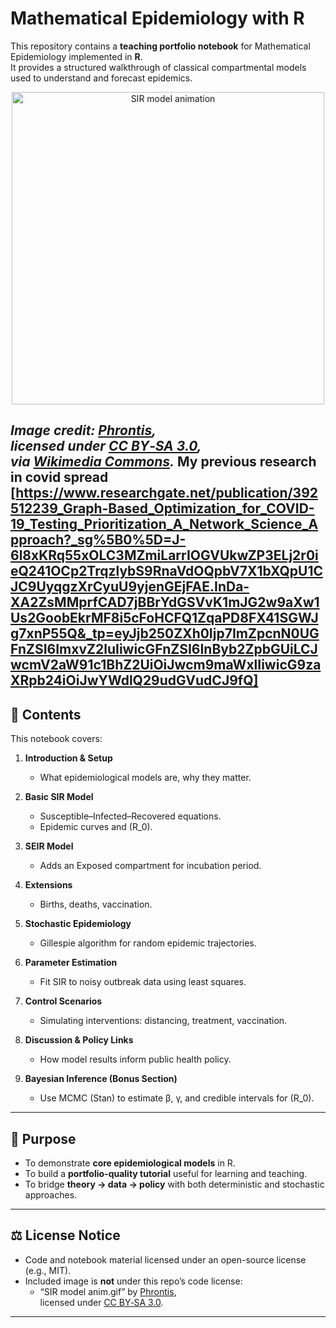 # Mathematical Epidemiology with R 

This repository contains a **teaching portfolio notebook** for Mathematical Epidemiology implemented in **R**.  
It provides a structured walkthrough of classical compartmental models used to understand and forecast epidemics.

<p align="center">
  <a href="https://commons.wikimedia.org/wiki/File:SIR_model_anim.gif#/media/File:SIR_model_anim.gif">
    <img src="https://upload.wikimedia.org/wikipedia/commons/2/20/SIR_model_anim.gif" 
         alt="SIR model animation" width="500">
  </a>
</p>

*Image credit: [Phrontis](https://commons.wikimedia.org/wiki/User:Phrontis),  
licensed under [CC BY‑SA 3.0](https://creativecommons.org/licenses/by-sa/3.0),  
via [Wikimedia Commons](https://commons.wikimedia.org/w/index.php?curid=88245320).*
My previous research in covid spread [https://www.researchgate.net/publication/392512239_Graph-Based_Optimization_for_COVID-19_Testing_Prioritization_A_Network_Science_Approach?_sg%5B0%5D=J-6l8xKRq55xOLC3MZmiLarrIOGVUkwZP3ELj2r0ieQ241OCp2TrqzlybS9RnaVdOQpbV7X1bXQpU1CJC9UyqgzXrCyuU9yjenGEjFAE.InDa-XA2ZsMMprfCAD7jBBrYdGSVvK1mJG2w9aXw1Us2GoobEkrMF8i5cFoHCFQ1ZqaPD8FX41SGWJg7xnP55Q&_tp=eyJjb250ZXh0Ijp7ImZpcnN0UGFnZSI6ImxvZ2luIiwicGFnZSI6InByb2ZpbGUiLCJwcmV2aW91c1BhZ2UiOiJwcm9maWxlIiwicG9zaXRpb24iOiJwYWdlQ29udGVudCJ9fQ]
---

## 📑 Contents

This notebook covers:

1. **Introduction & Setup**  
   - What epidemiological models are, why they matter.  

2. **Basic SIR Model**  
   - Susceptible–Infected–Recovered equations.  
   - Epidemic curves and \(R_0\).  

3. **SEIR Model**  
   - Adds an Exposed compartment for incubation period.  

4. **Extensions**  
   - Births, deaths, vaccination.  

5. **Stochastic Epidemiology**  
   - Gillespie algorithm for random epidemic trajectories.  

6. **Parameter Estimation**  
   - Fit SIR to noisy outbreak data using least squares.  

7. **Control Scenarios**  
   - Simulating interventions: distancing, treatment, vaccination.  

8. **Discussion & Policy Links**  
   - How model results inform public health policy.  

9. **Bayesian Inference (Bonus Section)**  
   - Use MCMC (Stan) to estimate β, γ, and credible intervals for \(R_0\).  

---

## 🎯 Purpose

- To demonstrate **core epidemiological models** in R.  
- To build a **portfolio-quality tutorial** useful for learning and teaching.  
- To bridge **theory → data → policy** with both deterministic and stochastic approaches.  

---

## ⚖️ License Notice

- Code and notebook material licensed under an open-source license (e.g., MIT).  
- Included image is **not** under this repo’s code license:  
  - “SIR model anim.gif” by [Phrontis](https://commons.wikimedia.org/wiki/User:Phrontis),  
    licensed under [CC BY‑SA 3.0](https://creativecommons.org/licenses/by-sa/3.0).  

---

